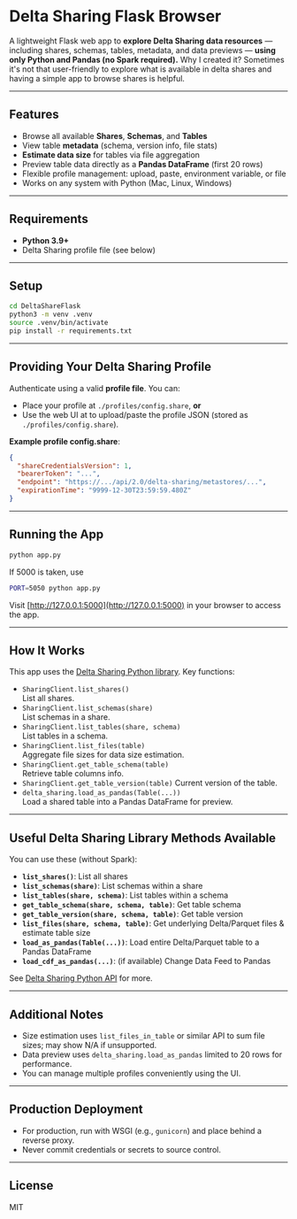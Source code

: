 # Delta Sharing Flask Browser

A lightweight Flask web app to **explore Delta Sharing data resources** — including shares, schemas, tables, metadata, and data previews — **using only Python and Pandas (no Spark required).**
Why I created it? Sometimes it's not that user-friendly to explore what is available in delta shares and having a simple app to browse shares is helpful.

---

## Features

- Browse all available **Shares**, **Schemas**, and **Tables**
- View table **metadata** (schema, version info, file stats)
- **Estimate data size** for tables via file aggregation
- Preview table data directly as a **Pandas DataFrame** (first 20 rows)
- Flexible profile management: upload, paste, environment variable, or file
- Works on any system with Python (Mac, Linux, Windows)

---

## Requirements

- **Python 3.9+**
- Delta Sharing profile file (see below)

---

## Setup

```bash
cd DeltaShareFlask
python3 -m venv .venv
source .venv/bin/activate
pip install -r requirements.txt
```

---

## Providing Your Delta Sharing Profile

Authenticate using a valid **profile file**. You can:
- Place your profile at `./profiles/config.share`, **or**
- Use the web UI at to upload/paste the profile JSON (stored as `./profiles/config.share`).

**Example profile config.share**:

```json
{
  "shareCredentialsVersion": 1,
  "bearerToken": "...",
  "endpoint": "https://.../api/2.0/delta-sharing/metastores/...",
  "expirationTime": "9999-12-30T23:59:59.480Z"
}
```

---

## Running the App

```bash
python app.py
```

If 5000 is taken, use

```bash
PORT=5050 python app.py
```

Visit [http://127.0.0.1:5000](http://127.0.0.1:5000) in your browser to access the app.

---

## How It Works

This app uses the [Delta Sharing Python library](https://github.com/delta-io/delta-sharing). Key functions:

- `SharingClient.list_shares()`  
  List all shares.
- `SharingClient.list_schemas(share)`  
  List schemas in a share.
- `SharingClient.list_tables(share, schema)`  
  List tables in a schema.
- `SharingClient.list_files(table)`  
  Aggregate file sizes for data size estimation.
- `SharingClient.get_table_schema(table)`  
  Retrieve table columns info.
- `SharingClient.get_table_version(table)` 
  Current version of the table.
- `delta_sharing.load_as_pandas(Table(...))`  
  Load a shared table into a Pandas DataFrame for preview.


---

## Useful Delta Sharing Library Methods Available

You can use these (without Spark):

- **`list_shares()`**: List all shares
- **`list_schemas(share)`**: List schemas within a share
- **`list_tables(share, schema)`**: List tables within a schema
- **`get_table_schema(share, schema, table)`**: Get table schema
- **`get_table_version(share, schema, table)`**: Get table version
- **`list_files(share, schema, table)`**: Get underlying Delta/Parquet files & estimate table size
- **`load_as_pandas(Table(...))`**: Load entire Delta/Parquet table to a Pandas DataFrame
- **`load_cdf_as_pandas(...)`**: (if available) Change Data Feed to Pandas

See [Delta Sharing Python API](https://github.com/delta-io/delta-sharing/tree/main/python) for more.

---

## Additional Notes

- Size estimation uses `list_files_in_table` or similar API to sum file sizes; may show N/A if unsupported.
- Data preview uses `delta_sharing.load_as_pandas` limited to 20 rows for performance.
- You can manage multiple profiles conveniently using the UI.

---

## Production Deployment

- For production, run with WSGI (e.g., `gunicorn`) and place behind a reverse proxy.
- Never commit credentials or secrets to source control.

---

## License

MIT
